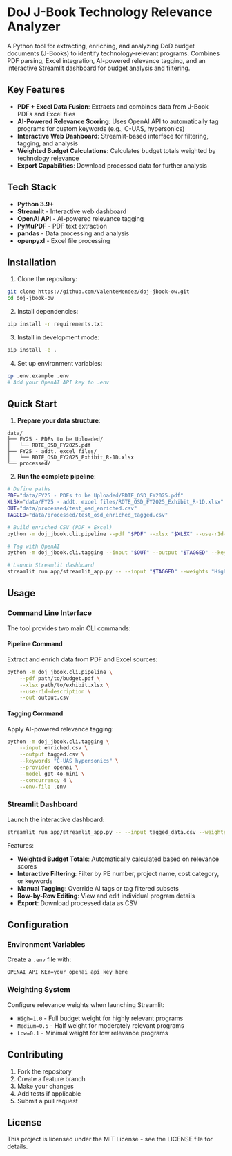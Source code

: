 # DoJ J-Book Technology Relevance Analyzer

A Python tool for extracting, enriching, and analyzing DoD budget documents (J-Books) to identify technology-relevant programs. Combines PDF parsing, Excel integration, AI-powered relevance tagging, and an interactive Streamlit dashboard for budget analysis and filtering.

## Key Features

- **PDF + Excel Data Fusion**: Extracts and combines data from J-Book PDFs and Excel files
- **AI-Powered Relevance Scoring**: Uses OpenAI API to automatically tag programs for custom keywords (e.g., C-UAS, hypersonics)
- **Interactive Web Dashboard**: Streamlit-based interface for filtering, tagging, and analysis
- **Weighted Budget Calculations**: Calculates budget totals weighted by technology relevance
- **Export Capabilities**: Download processed data for further analysis

## Tech Stack

- **Python 3.9+**
- **Streamlit** - Interactive web dashboard
- **OpenAI API** - AI-powered relevance tagging
- **PyMuPDF** - PDF text extraction
- **pandas** - Data processing and analysis
- **openpyxl** - Excel file processing

## Installation

1. Clone the repository:
```bash
git clone https://github.com/ValenteMendez/doj-jbook-ow.git
cd doj-jbook-ow
```

2. Install dependencies:
```bash
pip install -r requirements.txt
```

3. Install in development mode:
```bash
pip install -e .
```

4. Set up environment variables:
```bash
cp .env.example .env
# Add your OpenAI API key to .env
```

## Quick Start

1. **Prepare your data structure**:
```
data/
├── FY25 - PDFs to be Uploaded/
│   └── RDTE_OSD_FY2025.pdf
├── FY25 - addt. excel files/
│   └── RDTE_OSD_FY2025_Exhibit_R-1D.xlsx
└── processed/
```

2. **Run the complete pipeline**:
```bash
# Define paths
PDF="data/FY25 - PDFs to be Uploaded/RDTE_OSD_FY2025.pdf"
XLSX="data/FY25 - addt. excel files/RDTE_OSD_FY2025_Exhibit_R-1D.xlsx"
OUT="data/processed/test_osd_enriched.csv"
TAGGED="data/processed/test_osd_enriched_tagged.csv"

# Build enriched CSV (PDF + Excel)
python -m doj_jbook.cli.pipeline --pdf "$PDF" --xlsx "$XLSX" --use-r1d-description --out "$OUT"

# Tag with OpenAI
python -m doj_jbook.cli.tagging --input "$OUT" --output "$TAGGED" --keywords C-UAS hypersonics --provider openai --model gpt-4o-mini --concurrency 4 --env-file .env

# Launch Streamlit dashboard
streamlit run app/streamlit_app.py -- --input "$TAGGED" --weights "High=1.0,Medium=0.5,Low=0.1"
```

## Usage

### Command Line Interface

The tool provides two main CLI commands:

#### Pipeline Command
Extract and enrich data from PDF and Excel sources:
```bash
python -m doj_jbook.cli.pipeline \
    --pdf path/to/budget.pdf \
    --xlsx path/to/exhibit.xlsx \
    --use-r1d-description \
    --out output.csv
```

#### Tagging Command
Apply AI-powered relevance tagging:
```bash
python -m doj_jbook.cli.tagging \
    --input enriched.csv \
    --output tagged.csv \
    --keywords "C-UAS hypersonics" \
    --provider openai \
    --model gpt-4o-mini \
    --concurrency 4 \
    --env-file .env
```

### Streamlit Dashboard

Launch the interactive dashboard:
```bash
streamlit run app/streamlit_app.py -- --input tagged_data.csv --weights "High=1.0,Medium=0.5,Low=0.1"
```

Features:
- **Weighted Budget Totals**: Automatically calculated based on relevance scores
- **Interactive Filtering**: Filter by PE number, project name, cost category, or keywords
- **Manual Tagging**: Override AI tags or tag filtered subsets
- **Row-by-Row Editing**: View and edit individual program details
- **Export**: Download processed data as CSV

## Configuration

### Environment Variables
Create a `.env` file with:
```
OPENAI_API_KEY=your_openai_api_key_here
```

### Weighting System
Configure relevance weights when launching Streamlit:
- `High=1.0` - Full budget weight for highly relevant programs
- `Medium=0.5` - Half weight for moderately relevant programs  
- `Low=0.1` - Minimal weight for low relevance programs

## Contributing

1. Fork the repository
2. Create a feature branch
3. Make your changes
4. Add tests if applicable
5. Submit a pull request

## License

This project is licensed under the MIT License - see the LICENSE file for details.
